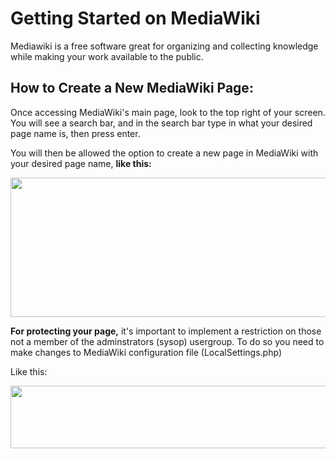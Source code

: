 # **Getting Started on MediaWiki**

Mediawiki is a free software great for organizing and collecting knowledge while making your work available to the public.

## **How to Create a New MediaWiki Page:**

Once accessing MediaWiki's main page, look to the top right of your screen. You will see a search bar, and in the search bar type in what your desired page name is, then press enter. 

You will then be allowed the option to create a new page in MediaWiki with your desired page name, **like this:**
<p>    <p>
<img src="https://raw.githubusercontent.com/hannahzabie/Images/master/Screen%20Shot%202020-11-24%20at%207.35.05%20PM.png" width="550" height="223">
<p>    <p>
  <p>    <p>
    <p>    <p>
      
**For protecting your page,** it's important to implement a restriction on those not a member of the adminstrators (sysop) usergroup. To do so you need to make changes to MediaWiki configuration file (LocalSettings.php)
  <p>   </p>
Like this:
  <p>   </p>
<img src="https://raw.githubusercontent.com/hannahzabie/Images/master/Screen%20Shot%202020-11-24%20at%209.17.55%20PM.png" width="542" height="100">
